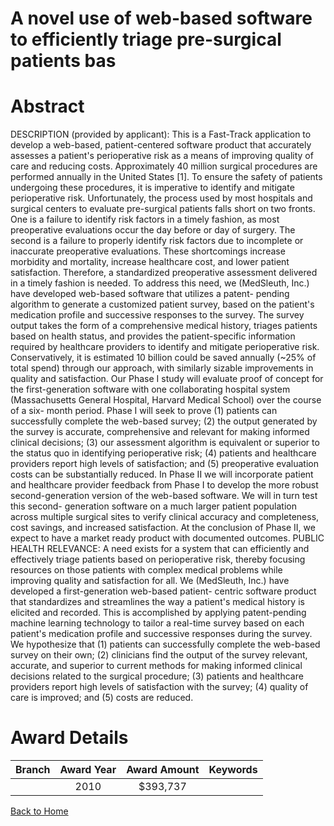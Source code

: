 
A novel use of web-based software to efficiently triage pre-surgical patients bas
=================================================================================

# Abstract


DESCRIPTION (provided by applicant):  This is a Fast-Track application to develop a web-based, patient-centered software product that accurately assesses a patient's perioperative risk as a means of improving quality of care and reducing costs.         Approximately 40 million surgical procedures are performed annually in the United States [1]. To ensure the safety of patients undergoing these procedures, it is imperative to identify and mitigate perioperative risk. Unfortunately, the process used by most hospitals and surgical centers to evaluate pre-surgical patients falls short on two fronts. One is a failure to identify risk factors in a timely fashion, as most preoperative evaluations occur the day before or day of surgery. The second is a failure to properly identify risk factors due to incomplete or inaccurate preoperative evaluations. These shortcomings increase morbidity and mortality, increase healthcare cost, and lower patient satisfaction. Therefore, a standardized preoperative assessment delivered in a timely fashion is needed.         To address this need, we (MedSleuth, Inc.) have developed web-based software that utilizes a patent- pending algorithm to generate a customized patient survey, based on the patient's medication profile and successive responses to the survey. The survey output takes the form of a comprehensive medical history, triages patients based on health status, and provides the patient-specific information required by healthcare providers to identify and mitigate perioperative risk. Conservatively, it is estimated  10 billion could be saved annually (~25% of total spend) through our approach, with similarly sizable improvements in quality and satisfaction.         Our Phase I study will evaluate proof of concept for the first-generation software with one collaborating hospital system (Massachusetts General Hospital, Harvard Medical School) over the course of a six- month period. Phase I will seek to prove (1) patients can successfully complete the web-based survey; (2) the output generated by the survey is accurate, comprehensive and relevant for making informed clinical decisions; (3) our assessment algorithm is equivalent or superior to the status quo in identifying perioperative risk; (4) patients and healthcare providers report high levels of satisfaction; and (5) preoperative evaluation costs can be substantially reduced.         In Phase II we will incorporate patient and healthcare provider feedback from Phase I to develop the more robust second-generation version of the web-based software. We will in turn test this second- generation software on a much larger patient population across multiple surgical sites to verify clinical accuracy and completeness, cost savings, and increased satisfaction. At the conclusion of Phase II, we expect to have a market ready product with documented outcomes.        PUBLIC HEALTH RELEVANCE: A need exists for a system that can efficiently and effectively triage patients based on perioperative risk, thereby focusing resources on those patients with complex medical problems while improving quality and satisfaction for all. We (MedSleuth, Inc.) have developed a first-generation web-based patient- centric software product that standardizes and streamlines the way a patient's medical history is elicited and recorded. This is accomplished by applying patent-pending machine learning technology to tailor a real-time survey based on each patient's medication profile and successive responses during the survey. We hypothesize that (1) patients can successfully complete the web-based survey on their own; (2) clinicians find the output of the survey relevant, accurate, and superior to current methods for making informed clinical decisions related to the surgical procedure; (3) patients and healthcare providers report high levels of satisfaction with the survey; (4) quality of care is improved; and (5) costs are reduced.  

# Award Details

|Branch|Award Year|Award Amount|Keywords|
| :---: | :---: | :---: | :---: |
||2010|$393,737||
  
  


[Back to Home](https://github.com/chrischow/dod_sbir_awards/Reports/JH/#2583)